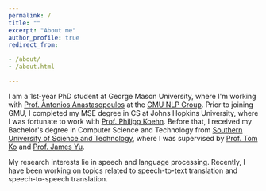 ```yaml
---
permalink: /
title: ""
excerpt: "About me"
author_profile: true
redirect_from:

- /about/
- /about.html

---
```


I am a 1st-year PhD student at George Mason University, where I'm working with [Prof. Antonios Anastasopoulos](https://nlp.cs.gmu.edu/author/antonios-anastasopoulos/)
at the [GMU NLP Group](https://nlp.cs.gmu.edu/).
Prior to joining GMU, I completed my MSE degree in CS at Johns Hopkins University, where I was fortunate to work with [Prof. Philipp Koehn](https://www.cs.jhu.edu/~phi/).
Before that, I received my Bachelor's degree in Computer Science and Technology
from [Southern University of Science and Technology](https://www.sustech.edu.cn/en/), where I was supervised
by [Prof. Tom Ko](https://tomkocse.github.io/) and [Prof. James Yu](https://jamesyu.me/).

My research interests lie in speech and language processing. Recently, I have been working on topics related to speech-to-text translation
and speech-to-speech translation.
